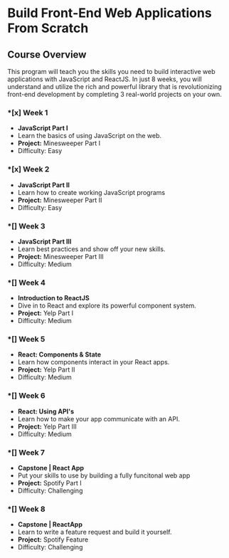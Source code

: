 # Build Front-End Web Applications From Scratch

## Course Overview

This program will teach you the skills you need to build interactive web applications with JavaScript and ReactJS. In just 8 weeks, you will understand and utilize the rich and powerful library that is revolutionizing front-end development by completing 3 real-world projects on your own.

### *[x] Week 1
* **JavaScript Part I**
* Learn the basics of using JavaScript on the web.
* **Project:** Minesweeper Part I
* Difficulty: Easy

### *[x] Week 2
* **JavaScript Part II**
* Learn how to create working JavaScript programs
* **Project:** Minesweeper Part II
* Difficulty: Easy

### *[] Week 3
* **JavaScript Part III**
* Learn best practices and show off your new skills.
* **Project:** Minesweeper Part III
* Difficulty: Medium

### *[] Week 4
* **Introduction to ReactJS**
* Dive in to React and explore its powerful component system.
* **Project:** Yelp Part I
* Difficulty: Medium

### *[] Week 5
* **React: Components & State**
* Learn how components interact in your React apps.
* **Project:** Yelp Part II
* Difficulty: Medium

### *[] Week 6
* **React: Using API's**
* Learn how to make your app communicate with an API.
* **Project:** Yelp Part III
* Difficulty: Medium

### *[] Week 7
* **Capstone | React App**
* Put your skills to use by building a fully funcitonal web app
* **Project:** Spotify Part I
* Difficulty: Challenging

### *[] Week 8
* **Capstone | ReactApp**
* Learn to write a feature request and build it yourself.
* **Project:** Spotify Feature
* Difficulty: Challenging
